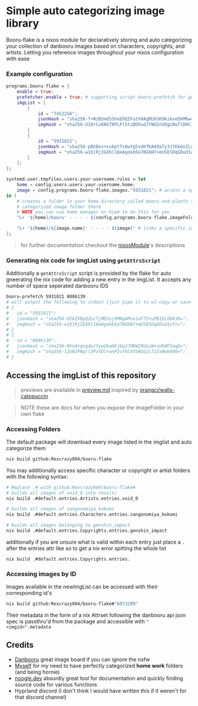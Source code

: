 # Simple auto categorizing image library
Booru-flake is a nixos module for declaratively storing and auto categorizing
your collection of danbooru images based on characters, copyrights, and artists.
Letting you reference images throughout your nixos configuration with ease

### Example configuration
```nix
programs.booru-flake = {
    enable = true;
    prefetcher.enable = true; # supporting script booru-prefetch for generating below structure
    imgList = [
        {
            id = "7452256";
            jsonHash = "sha256-T+NzB5md5SheEOQIFuth0AgMUhSK9kikneQkM6w4XhQ=";
            imgHash = "sha256-U18rCuKNSTKPLPl5tzDDhudJYWU2nVOgLRwTlDHCJJ4=";
        }
        {
            id = "5931821";
            jsonHash = "sha256-pBnBov+xukptTx0wYg5x4KfKAA9aTy3J7Kk6nZLuohM=";
            imgHash = "sha256-w1blRj2GXbl18eAgokb5o7NGbN7+mUSESOqGDud1ofc=";
        }
    ];
};

systemd.user.tmpfiles.users.your-username.rules = let
    home = config.users.users.your-username.home;
    image = config.programs.booru-flake.images."5931821"; # access a specific image
in [
    # creates a folder in your home directory called booru and plants the auto
    # categorized image folder there
    # NOTE you can use home manager or hjem to do this for you
    "L+ '${home}/booru' - - - - ${config.programs.booru-flake.imageFolder}"

    "L+ '${home}/${image.name}' - - - - ${image}" # links a specific image into your home directory
];
```
> for further documentation checkout the [nixosModule](nix/nixosModule.nix)'s descriptions

### Generating nix code for imgList using `getAttrsScript`
Additionally a `getAttrsScript` script is provided by the flake for auto
gneerating the nix code for adding a new entry in the imgList. It accepts any
number of space seperated danbooru IDS

```sh
booru-prefetch 5931821 8086139
# will output the following to stdout [just pipe it to wl-copy or save to file]
# {
#   id = "5931821";
#   jsonHash = "sha256-OIkZVByQZucTjMDSsj9MNgAMsa1eF75+uPB1ELObK38=";
#   imgHash = "sha256-w1blRj2GXbl18eAgokb5o7NGbN7+mUSESOqGDud1ofc=";
# }
# {
#   id = "8086139";
#   jsonHash = "sha256-NVu4+qxgdu/YyuUkwHEj6gJJ0KW29UoiW+sUkWFIwqA=";
#   imgHash = "sha256-lZoNJPNqrl3PxYDl+anP2vYhCXYbRGGJi7zZxMwb490=";
# }
```

## Accessing the imgList of this repository
> previews are available in [preview.md](preview.md) inspired by [orangci/walls-catppuccin](https://github.com/orangci/walls-catppuccin-mocha)

> NOTE these are docs for when you expose the imageFolder in your own flake

### Accessing Folders
The default package will download every image listed in the imglist and auto
categorize them
```sh
nix build github:Rexcrazy804/booru-flake
```

You may additionally access specific character or copyright or artist folders
with the following syntax:
```sh
# Replace .# with github:Rexcrazy804/booru-flake#
# builds all images of void_0 into result/
nix build .#default.entries.Artists.entries.void_0

# builds all images of sangonomiya_kokomi
nix build .#default.entries.Characters.entries.sangonomiya_kokomi

# builds all images belonging to genshin_impact
nix build .#default.entries.Copyrights.entries.genshin_impact
```
additionally if you are unsure what is valid within each entry just place a `.` after the
entries attr like so to get a nix error spitting the whole list
```
nix build .#default.entries.Copyrights.entries.
```

### Accessing images by ID
Images available in the newImgList can be accessed with their corresponding
id's
```sh
nix build github:Rexcrazy804/booru-flake#"6073289"
```

Their metadata in the form of a nix Attrset following the danbooru api json
spec is passthru'd from the package and accessible with `"<imgid>".metadata`


## Credits
- [Danbooru](https://danbooru.donmai.us/) great image board if you can ignore
the nsfw
- [Myself](https://github.com/Rexcrazy804) for my need to have perfectly
categorized **home work** folders (and being hornie)
- [noogle.dev](https://noogle.dev/) absurdly great tool for documentation and
quickly finding source code for various functions
- Hyprland discord (I don't think I would have written this if it weren't for that discord channel)
